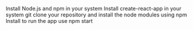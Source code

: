 Install Node.js and npm in your system
Install create-react-app in your system
git clone your repository and install the node modules using npm Install
to run the app use npm start

